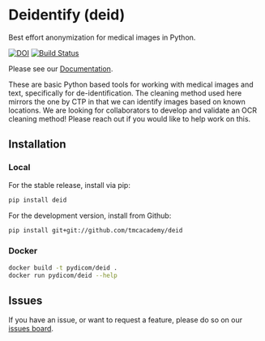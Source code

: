 # Deidentify (deid)

Best effort anonymization for medical images in Python.

[![DOI](https://zenodo.org/badge/94163984.svg)](https://zenodo.org/badge/latestdoi/94163984)
[![Build Status](https://travis-ci.org/pydicom/deid.svg?branch=master)](https://travis-ci.org/pydicom/deid)

Please see our [Documentation](https://pydicom.github.io/deid/).

These are basic Python based tools for working with medical images and text, specifically for de-identification.
The cleaning method used here mirrors the one by CTP in that we can identify images based on known
locations. We are looking for collaborators to develop and validate an OCR cleaning method! Please reach out if you would like to help work on this.


## Installation

### Local
For the stable release, install via pip:

```bash
pip install deid
```

For the development version, install from Github:

```bash
pip install git+git://github.com/tmcacademy/deid
```

### Docker

```bash
docker build -t pydicom/deid .
docker run pydicom/deid --help
```

## Issues
If you have an issue, or want to request a feature, please do so on our [issues board](https://www.github.com/pydicom/deid/issues).
